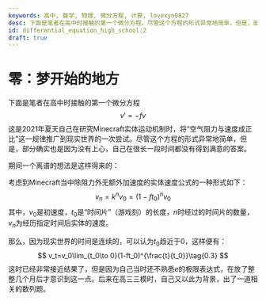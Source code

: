 ```yaml
---
keywords: 高中, 数学, 物理, 微分方程, 计算, lovexyn0827
desc: 下面是笔者在高中时接触的第一个微分方程。尽管这个方程的形式异常地简单，但是，部分确实也是因为没有上心，自己在很长一段时间都没有得到满意的答案。
id: differential_equation_high_school:2
draft: true
---
```


# 零：梦开始的地方

下面是笔者在高中时接触的第一个微分方程
$$
v'=-fv\tag{0.1}
$$
这是2021年夏天自己在研究Minecraft实体运动机制时，将“空气阻力与速度成正比”这一规律推广到现实世界的一次尝试。尽管这个方程的形式异常地简单，但是，部分确实也是因为没有上心，自己在很长一段时间都没有得到满意的答案。

期间一个离谱的想法是这样得来的：

考虑到Minecraft当中除阻力外无额外加速度的实体速度公式的一种形式如下：
$$
v_n=k^nv_0=(1-ft_0)^nv_0\tag{0.2}
$$
其中，$v_0$是初速度，$t_0$是“时间片”（游戏刻）的长度，$n$时经过的时间片的数量，$v_n$为经历指定时间后实体的速度。

那么，因为现实世界的时间是连续的，可以认为$t_0$趋近于0，这样便有：
$$
v_t=v_0\lim_{t_0\to 0}(1-ft_0)^{\frac{t}{t_0}}\tag{0.3}
$$
这时已经非常接近结果了，但是因为自己当时还不熟悉$e$的极限表达式，在放了整整几个月后才意识到这一点。后来在高三三模时，自己又以此为背景，出了一道相关的数列题。
